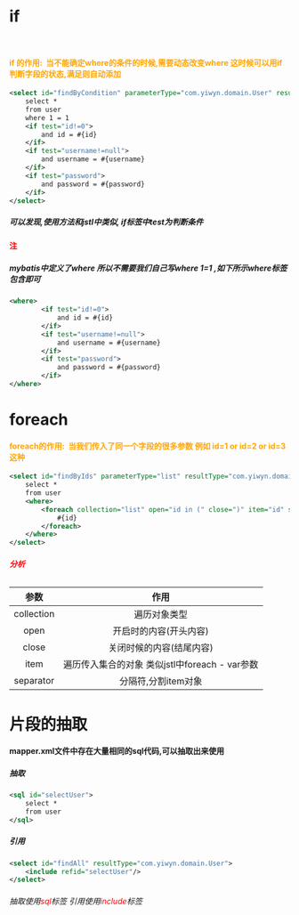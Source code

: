 # if

​	

#### <font color='orange'>if 的作用:  当不能确定where的条件的时候,需要动态改变where 这时候可以用if判断字段的状态,满足则自动添加</font>



```xml
<select id="findByCondition" parameterType="com.yiwyn.domain.User" resultType="com.yiwyn.domain.User">
    select *
    from user
    where 1 = 1
    <if test="id!=0">
        and id = #{id}
    </if>
    <if test="username!=null">
        and username = #{username}
    </if>
    <if test="password">
        and password = #{password}
    </if>
</select>
```

#####   可以发现,使用方法和jstl中类似, if标签中test为判断条件

#### <font color='red'>注</font> 

#####  mybatis中定义了where  所以不需要我们自己写where 1=1 ,如下所示where标签包含即可

```xml
<where>
        <if test="id!=0">
            and id = #{id}
        </if>
        <if test="username!=null">
            and username = #{username}
        </if>
        <if test="password">
            and password = #{password}
        </if>
</where>
```



# foreach

#### <font color='orange'>foreach的作用:  当我们传入了同一个字段的很多参数 例如 id=1 or id=2 or id=3 这种</font>

```xml
<select id="findByIds" parameterType="list" resultType="com.yiwyn.domain.User">
    select *
    from user
    <where>
        <foreach collection="list" open="id in (" close=")" item="id" separator=",">
            #{id}
        </foreach>
    </where>
</select>
```

##### <font color='red'>分析</font>

###### 	

|    参数    |                      作用                      |
| :--------: | :--------------------------------------------: |
| collection |                  遍历对象类型                  |
|    open    |             开启时的内容(开头内容)             |
|   close    |            关闭时候的内容(结尾内容)            |
|    item    | 遍历传入集合的对象 类似jstl中foreach - var参数 |
| separator  |              分隔符,分割item对象               |





# 片段的抽取

#### mapper.xml文件中存在大量相同的sql代码,可以抽取出来使用

##### 抽取

```xml
<sql id="selectUser">
    select *
    from user
</sql>
```

##### 引用

```xml
<select id="findAll" resultType="com.yiwyn.domain.User">
    <include refid="selectUser"/>
</select>
```



###### 抽取使用<font color='red'>sql</font>标签 引用使用<font color='red'>include</font>标签